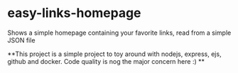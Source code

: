 # easy-links-homepage
Shows a simple homepage containing your favorite links, read from a simple JSON file

**This project is a simple project to toy around with nodejs, express, ejs, github and docker. Code quality is nog the major concern here :) **
